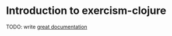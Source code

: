# Introduction to exercism-clojure

TODO: write [great documentation](http://jacobian.org/writing/what-to-write/)
